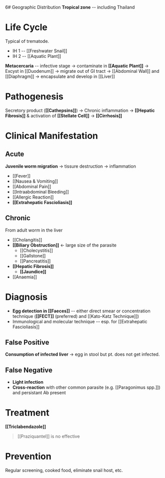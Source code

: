 6# Geographic Distribution
**Tropical zone** -- including Thailand

# Life Cycle
Typical of trematode.
- IH 1 -- [[Freshwater Snail]]
- IH 2 -- [[Aquatic Plant]]

**Metacercaria** -- infective stage -> contaminate in **[[Aquatic Plant]]** -> Excyst in [[Duodenum]] -> migrate out of GI tract -> [[Abdominal Wall]] and [[Diaphragm]] -> encapsulate and develop in [[Liver]]

# Pathogenesis
Secretory product (**[[Cathepsins]]**) -> Chronic inflammation -> **[[Hepatic Fibrosis]]** & activation of **[[Stellate Cell]]** -> **[[Cirrhosis]]**

# Clinical Manifestation
## Acute
**Juvenile worm migration** -> tissure destruction -> inflammation
- [[Fever]]
- [[Nausea & Vomiting]]
- [[Abdominal Pain]]
- [[Intraabdominal Bleeding]]
- [[Allergic Reaction]]
- **[[Extrahepatic Fascioliasis]]**

## Chronic
From adult worm in the liver
- [[Cholangitis]]
- **[[Biliary Obstruction]]** <- large size of the parasite
	- [[Cholecystitis]]
	- [[Gallstone]]
	- [[Pancreatitis]]
- **[[Hepatic Fibrosis]]**
	- **[[Jaundice]]**
- [[Anaemia]]

# Diagnosis
- **Egg detection in [[Faeces]]** -- either direct smear or concentration technique (**[[FECT]]** (preferred) and [[Kato-Katz Technique]]) 
- Immunological and molecular technique -- esp. for [[Extrahepatic Fascioliasis]]

## False Positive
**Consumption of infected liver** -> egg in stool but pt. does not get infected.

## False Negative
- **Light infection**
- **Cross-reaction** with other common parasite (e.g. [[Paragonimus spp.]]) and persistant Ab present

# Treatment
**[[Triclabendazole]]**
> [[Praziquantel]] is no effective

# Prevention
Regular screening, cooked food, eliminate snail host, etc.